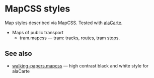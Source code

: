 MapCSS styles
=============

Map styles described via MapCSS. Tested with [alaCarte](http://alacarte-maps.github.io/).

* Maps of public transport
    * tram.mapcss — tram: tracks, routes, tram stops.

See also
--------
* [walking-papers.mapcss](https://github.com/AMDmi3/walking-papers.mapcss) — high contrast black and white style for alaCarte
